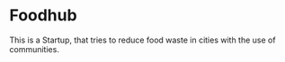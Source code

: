 # Foodhub
This is a Startup, that tries to reduce food waste in cities with the use of communities.
